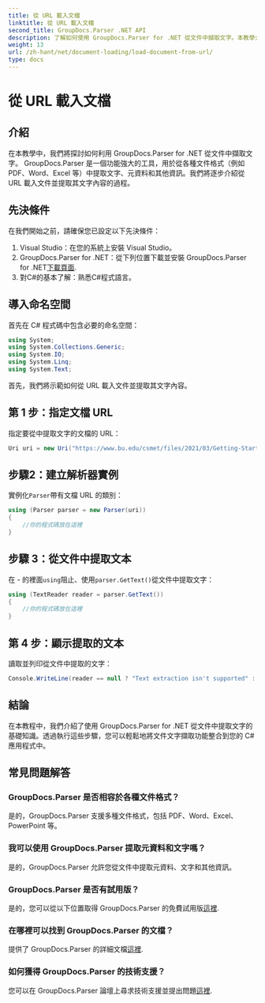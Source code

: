 ```yaml
---
title: 從 URL 載入文檔
linktitle: 從 URL 載入文檔
second_title: GroupDocs.Parser .NET API
description: 了解如何使用 GroupDocs.Parser for .NET 從文件中擷取文字。本教學介紹從 URL 載入文件並逐步提取文字。
weight: 13
url: /zh-hant/net/document-loading/load-document-from-url/
type: docs
---
```

# 從 URL 載入文檔

## 介紹
在本教學中，我們將探討如何利用 GroupDocs.Parser for .NET 從文件中擷取文字。 GroupDocs.Parser 是一個功能強大的工具，用於從各種文件格式（例如 PDF、Word、Excel 等）中提取文字、元資料和其他資訊。我們將逐步介紹從 URL 載入文件並提取其文字內容的過程。
## 先決條件
在我們開始之前，請確保您已設定以下先決條件：
1. Visual Studio：在您的系統上安裝 Visual Studio。
2.  GroupDocs.Parser for .NET：從下列位置下載並安裝 GroupDocs.Parser for .NET[下載頁面](https://releases.groupdocs.com/parser/net/).
3. 對C#的基本了解：熟悉C#程式語言。

## 導入命名空間
首先在 C# 程式碼中包含必要的命名空間：
```csharp
using System;
using System.Collections.Generic;
using System.IO;
using System.Linq;
using System.Text;
```

首先，我們將示範如何從 URL 載入文件並提取其文字內容。
## 第 1 步：指定文檔 URL
指定要從中提取文字的文檔的 URL：
```csharp
Uri uri = new Uri("https://www.bu.edu/csmet/files/2021/03/Getting-Started-with-SQLite.pdf」）；
```
## 步驟2：建立解析器實例
實例化`Parser`帶有文檔 URL 的類別：
```csharp
using (Parser parser = new Parser(uri))
{
    //你的程式碼放在這裡
}
```
## 步驟 3：從文件中提取文本
在 - 的裡面`using`阻止、使用`parser.GetText()`從文件中提取文字：
```csharp
using (TextReader reader = parser.GetText())
{
    //你的程式碼放在這裡
}
```
## 第 4 步：顯示提取的文本
讀取並列印從文件中提取的文字：
```csharp
Console.WriteLine(reader == null ? "Text extraction isn't supported" : reader.ReadToEnd());
```

## 結論
在本教程中，我們介紹了使用 GroupDocs.Parser for .NET 從文件中提取文字的基礎知識。透過執行這些步驟，您可以輕鬆地將文件文字擷取功能整合到您的 C# 應用程式中。

## 常見問題解答
### GroupDocs.Parser 是否相容於各種文件格式？
是的，GroupDocs.Parser 支援多種文件格式，包括 PDF、Word、Excel、PowerPoint 等。
### 我可以使用 GroupDocs.Parser 提取元資料和文字嗎？
是的，GroupDocs.Parser 允許您從文件中提取元資料、文字和其他資訊。
### GroupDocs.Parser 是否有試用版？
是的，您可以從以下位置取得 GroupDocs.Parser 的免費試用版[這裡](https://releases.groupdocs.com/).
### 在哪裡可以找到 GroupDocs.Parser 的文檔？
提供了 GroupDocs.Parser 的詳細文檔[這裡](https://tutorials.groupdocs.com/parser/net/).
### 如何獲得 GroupDocs.Parser 的技術支援？
您可以在 GroupDocs.Parser 論壇上尋求技術支援並提出問題[這裡](https://forum.groupdocs.com/c/parser/17).
